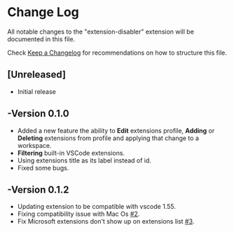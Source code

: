# Change Log

All notable changes to the "extension-disabler" extension will be documented in this file.

Check [Keep a Changelog](http://keepachangelog.com/) for recommendations on how to structure this file.

## [Unreleased]

- Initial release

## -Version 0.1.0
 * Added a new feature the ability to **Edit** extensions profile, **Adding** or **Deleting** extensions from profile and applying that change to a workspace.
  * **Filtering** built-in VSCode extensions.
  * Using extensions title as its label instead of id.
  * Fixed some bugs.

  ## -Version 0.1.2
* Updating extension to be compatible with vscode 1.55.
* Fixing compatibility issue with Mac Os [#2](https://github.com/AhmadHddad/vscode-extension-disabler/issues/2).
* Fix Microsoft extensions don't show up on extensions list [#3](https://github.com/AhmadHddad/vscode-extension-disabler/issues/3).